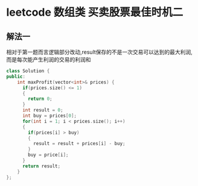 # leetcode 数组类 买卖股票最佳时机二

## 解法一

相对于第一题而言逻辑部分改动,result保存的不是一次交易可以达到的最大利润,而是每次能产生利润的交易的利润和

```c++
class Solution {
public:
    int maxProfit(vector<int>& prices) {
      if(prices.size() <= 1)
      {
        return 0;
      }
      int result = 0;
      int buy = prices[0];
      for(int i = 1; i < prices.size(); i++)
      {
        if(prices[i] > buy)
        {
          result = result + prices[i] - buy;
        }
        buy = price[i];
      }
      return result;
    }
};
```
